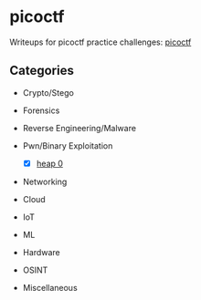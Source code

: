 # picoctf

Writeups for picoctf practice challenges: [picoctf](<play.picoctf.org/practice>)

## Categories

- Crypto/Stego
  
- Forensics
  
- Reverse Engineering/Malware

 - Pwn/Binary Exploitation
   - [x] [heap 0](<heap_0/writeup.md>)

- Networking

- Cloud
  
- IoT

- ML

- Hardware

- OSINT

- Miscellaneous
